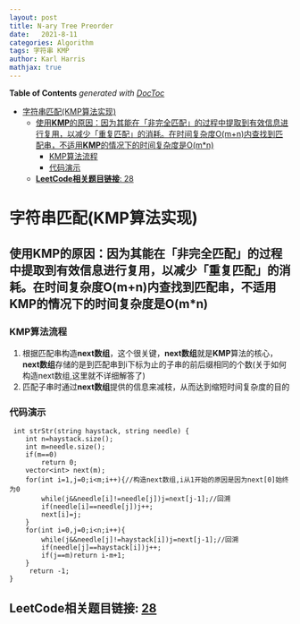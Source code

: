 ```yaml
---
layout: post
title: N-ary Tree Preorder
date:   2021-8-11
categories: Algorithm
tags: 字符串 KMP
author: Karl Harris
mathjax: true
---
```


<!-- START doctoc generated TOC please keep comment here to allow auto update -->
<!-- DON'T EDIT THIS SECTION, INSTEAD RE-RUN doctoc TO UPDATE -->
**Table of Contents**  *generated with [DocToc](https://github.com/thlorenz/doctoc)*

- [字符串匹配(KMP算法实现)](#%E5%AD%97%E7%AC%A6%E4%B8%B2%E5%8C%B9%E9%85%8Dkmp%E7%AE%97%E6%B3%95%E5%AE%9E%E7%8E%B0)
  - [使用**KMP**的原因：因为其能在「非完全匹配」的过程中提取到有效信息进行复用，以减少「重复匹配」的消耗。在时间复杂度O(m+n)内查找到匹配串，不适用**KMP**的情况下的时间复杂度是O(m*n)](#%E4%BD%BF%E7%94%A8kmp%E7%9A%84%E5%8E%9F%E5%9B%A0%E5%9B%A0%E4%B8%BA%E5%85%B6%E8%83%BD%E5%9C%A8%E9%9D%9E%E5%AE%8C%E5%85%A8%E5%8C%B9%E9%85%8D%E7%9A%84%E8%BF%87%E7%A8%8B%E4%B8%AD%E6%8F%90%E5%8F%96%E5%88%B0%E6%9C%89%E6%95%88%E4%BF%A1%E6%81%AF%E8%BF%9B%E8%A1%8C%E5%A4%8D%E7%94%A8%E4%BB%A5%E5%87%8F%E5%B0%91%E9%87%8D%E5%A4%8D%E5%8C%B9%E9%85%8D%E7%9A%84%E6%B6%88%E8%80%97%E5%9C%A8%E6%97%B6%E9%97%B4%E5%A4%8D%E6%9D%82%E5%BA%A6omn%E5%86%85%E6%9F%A5%E6%89%BE%E5%88%B0%E5%8C%B9%E9%85%8D%E4%B8%B2%E4%B8%8D%E9%80%82%E7%94%A8kmp%E7%9A%84%E6%83%85%E5%86%B5%E4%B8%8B%E7%9A%84%E6%97%B6%E9%97%B4%E5%A4%8D%E6%9D%82%E5%BA%A6%E6%98%AFomn)
    - [KMP算法流程](#kmp%E7%AE%97%E6%B3%95%E6%B5%81%E7%A8%8B)
    - [代码演示](#%E4%BB%A3%E7%A0%81%E6%BC%94%E7%A4%BA)
  - [**LeetCode相关题目链接**: 28](#leetcode%E7%9B%B8%E5%85%B3%E9%A2%98%E7%9B%AE%E9%93%BE%E6%8E%A5-28)

<!-- END doctoc generated TOC please keep comment here to allow auto update -->

# 字符串匹配(KMP算法实现)
## 使用**KMP**的原因：因为其能在「非完全匹配」的过程中提取到有效信息进行复用，以减少「重复匹配」的消耗。在时间复杂度O(m+n)内查找到匹配串，不适用**KMP**的情况下的时间复杂度是O(m*n)
### KMP算法流程
1. 根据匹配串构造**next数组**，这个很关键，**next数组**就是**KMP**算法的核心，**next数组**存储的是到匹配串到i下标为止的子串的前后缀相同的个数(关于如何构造next数组,这里就不详细解答了)
2. 匹配子串时通过**next数组**提供的信息来减枝，从而达到缩短时间复杂度的目的
### 代码演示

     int strStr(string haystack, string needle) {
        int n=haystack.size();
        int m=needle.size();
        if(m==0)
            return 0;
        vector<int> next(m);
        for(int i=1,j=0;i<m;i++){//构造next数组,i从1开始的原因是因为next[0]始终为0
            while(j&&needle[i]!=needle[j])j=next[j-1];//回溯
            if(needle[i]==needle[j])j++;
            next[i]=j;
        }
        for(int i=0,j=0;i<n;i++){
            while(j&&needle[j]!=haystack[i])j=next[j-1];//回溯
            if(needle[j]==haystack[i])j++;
            if(j==m)return i-m+1;
        }
         return -1;
    }
## **LeetCode相关题目链接**: [28](https://leetcode-cn.com/problems/implement-strstr/)
     

